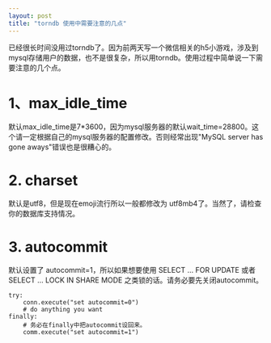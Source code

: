 ```yaml
---
layout: post
title: "torndb 使用中需要注意的几点"
---
```


已经很长时间没用过torndb了。因为前两天写一个微信相关的h5小游戏，涉及到mysql存储用户的数据，也不是很复杂，所以用torndb。使用过程中简单说一下需要注意的几个点。

# 1、max_idle_time

默认max_idle_time是7*3600，因为mysql服务器的默认wait_time=28800。这个请一定根据自己的mysql服务器的配置修改。否则经常出现"MySQL server has gone aways"错误也是很糟心的。

# 2. charset

默认是utf8，但是现在emoji流行所以一般都修改为 utf8mb4了。当然了，请检查你的数据库支持情况。

# 3. autocommit

默认设置了 autocommit=1，所以如果想要使用 SELECT ... FOR UPDATE 或者 SELECT ... LOCK IN SHARE MODE 之类锁的话。请务必要先关闭autocommit。

```
try:
    conn.execute("set autocommit=0")
    # do anything you want
finally:
    # 务必在finally中把autocommit设回来。
    comm.execute("set autocommit=1")
```



